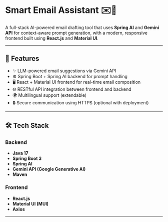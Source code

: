 # Smart Email Assistant ✉️🤖

A full-stack AI-powered email drafting tool that uses **Spring AI** and **Gemini API** for context-aware prompt generation, with a modern, responsive frontend built using **React.js** and **Material UI**.

---

## 🚀 Features

- ✨ LLM-powered email suggestions via Gemini API
- ⚙️ Spring Boot + Spring AI backend for prompt handling
- 🖥️ React + Material UI frontend for real-time email composition
- 🌐 RESTful API integration between frontend and backend
- 🌍 Multilingual support (extendable)
- 🔒 Secure communication using HTTPS (optional with deployment)

---

## 🛠️ Tech Stack

### Backend
- **Java 17**
- **Spring Boot 3**
- **Spring AI**
- **Gemini API (Google Generative AI)**
- **Maven**

### Frontend
- **React.js**
- **Material UI (MUI)**
- **Axios**

---

